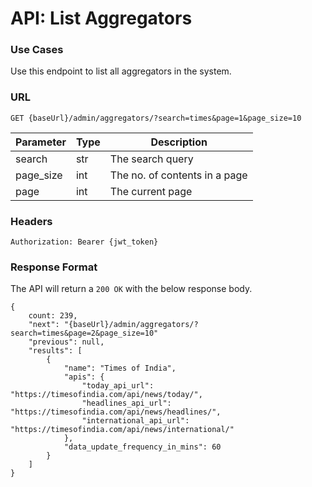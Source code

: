 # API: List Aggregators

### Use Cases
Use this endpoint to list all aggregators in the system.

### URL
```
GET {baseUrl}/admin/aggregators/?search=times&page=1&page_size=10
```
| Parameter | Type | Description                   |
|-----------|------|-------------------------------|
| search    | str  | The search query              |
| page_size | int  | The no. of contents in a page |
| page      | int  | The current page              |


### Headers
```
Authorization: Bearer {jwt_token}
```

### Response Format
The API will return a `200 OK` with the below response body.

```
{
    count: 239,
    "next": "{baseUrl}/admin/aggregators/?search=times&page=2&page_size=10"
    "previous": null,
    "results": [
        {
            "name": "Times of India",
            "apis": {
                "today_api_url": "https://timesofindia.com/api/news/today/",
                "headlines_api_url": "https://timesofindia.com/api/news/headlines/",
                "international_api_url": "https://timesofindia.com/api/news/international/"
            },
            "data_update_frequency_in_mins": 60  
        }
    ]
}
```

